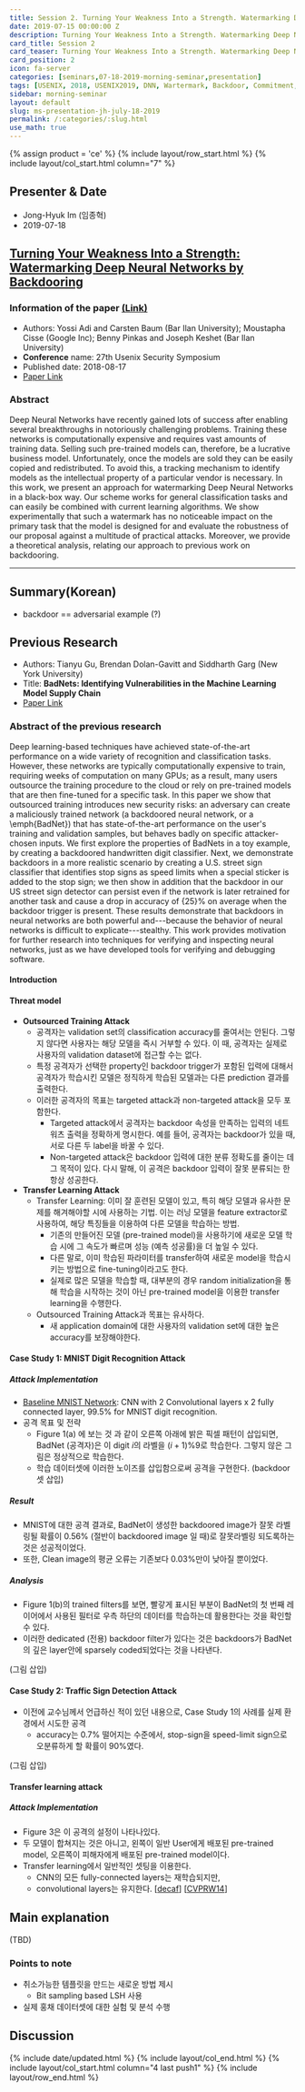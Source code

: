```yaml
---
title: Session 2. Turning Your Weakness Into a Strength. Watermarking Deep Neural Networks by Backdooring
date: 2019-07-15 00:00:00 Z
description: Turning Your Weakness Into a Strength. Watermarking Deep Neural Networks by Backdooring
card_title: Session 2
card_teaser: Turning Your Weakness Into a Strength. Watermarking Deep Neural Networks by Backdooring
card_position: 2
icon: fa-server
categories: [seminars,07-18-2019-morning-seminar,presentation]
tags: [USENIX, 2018, USENIX2019, DNN, Wartermark, Backdoor, Commitment, Authentication]
sidebar: morning-seminar
layout: default
slug: ms-presentation-jh-july-18-2019
permalink: /:categories/:slug.html
use_math: true
---
```

<!-- []: <> "" -->

{% assign product = 'ce' %}
{% include layout/row_start.html %}
{% include layout/col_start.html column="7" %}

## Presenter & Date
+ Jong-Hyuk Im (임종혁)
+ 2019-07-18

## [Turning Your Weakness Into a Strength: Watermarking Deep Neural Networks by Backdooring](https://inhaucs.github.io/seminars/07-18-2019-morning-seminar/presentation/ms-presentation-jh-july-18-2019.html)

### Information of the paper [(Link)](https://www.usenix.org/conference/usenixsecurity18/presentation/adi)

- Authors: Yossi Adi and Carsten Baum (Bar Ilan University); Moustapha Cisse (Google Inc); Benny Pinkas and Joseph Keshet (Bar Ilan University)
- **Conference** name: 27th Usenix Security Symposium
- Published date: 2018-08-17
- [Paper Link](https://www.usenix.org/system/files/conference/usenixsecurity18/sec18-adi.pdf)

### Abstract

Deep Neural Networks have recently gained lots of success after enabling several breakthroughs in notoriously challenging problems. Training these networks is computationally expensive and requires vast amounts of training data. Selling such pre-trained models can, therefore, be a lucrative business model. Unfortunately, once the models are sold they can be easily copied and redistributed. To avoid this, a tracking mechanism to identify models as the intellectual property of a particular vendor is necessary. In this work, we present an approach for watermarking Deep Neural Networks in a black-box way. Our scheme works for general classification tasks and can easily be combined with current learning algorithms. We show experimentally that such a watermark has no noticeable impact on the primary task that the model is designed for and evaluate the robustness of our proposal against a multitude of practical attacks. Moreover, we provide a theoretical analysis, relating our approach to previous work on backdooring.

------

## Summary(Korean)

+ backdoor  == adversarial example (?)


## Previous Research

+ Authors: Tianyu Gu, Brendan Dolan-Gavitt and Siddharth Garg (New York University)
+ Title: **BadNets: Identifying Vulnerabilities in the Machine Learning Model Supply Chain**
+ [Paper Link](https://arxiv.org/abs/1708.06733)

### Abstract of the previous research
Deep learning-based techniques have achieved state-of-the-art performance on a wide variety of recognition and classification tasks. However, these networks are typically computationally expensive to train, requiring weeks of computation on many GPUs; as a result, many users outsource the training procedure to the cloud or rely on pre-trained models that are then fine-tuned for a specific task. In this paper we show that outsourced training introduces new security risks: an adversary can create a maliciously trained network (a backdoored neural network, or a \emph{BadNet}) that has state-of-the-art performance on the user's training and validation samples, but behaves badly on specific attacker-chosen inputs. We first explore the properties of BadNets in a toy example, by creating a backdoored handwritten digit classifier. Next, we demonstrate backdoors in a more realistic scenario by creating a U.S. street sign classifier that identifies stop signs as speed limits when a special sticker is added to the stop sign; we then show in addition that the backdoor in our US street sign detector can persist even if the network is later retrained for another task and cause a drop in accuracy of {25}\% on average when the backdoor trigger is present. These results demonstrate that backdoors in neural networks are both powerful and---because the behavior of neural networks is difficult to explicate---stealthy. This work provides motivation for further research into techniques for verifying and inspecting neural networks, just as we have developed tools for verifying and debugging software.

#### Introduction

#### Threat model
+ **Outsourced Training Attack**
   + 공격자는 validation set의 classification accuracy를 줄여서는 안된다. 그렇지 않다면 사용자는 해당 모델을 즉시 거부할 수 있다. 이 때, 공격자는 실제로 사용자의 validation dataset에 접근할 수는 없다.
   + 특정 공격자가 선택한 property인 backdoor trigger가 포함된 입력에 대해서 공격자가 학습시킨 모델은 정직하게 학습된 모델과는 다른 prediction 결과를 출력한다.
   + 이러한 공격자의 목표는 targeted attack과 non-targeted attack을 모두 포함한다.
     + Targeted attack에서 공격자는 backdoor 속성을 만족하는 입력의 네트워츠 출력을 정확하게 명시한다. 예를 들어, 공격자는 backdoor가 있을 때, 서로 다른 두 label을 바꿀 수 있다.
     + Non-targeted attack은 backdoor 입력에 대한 분류 정확도를 줄이는 데 그 목적이 있다. 다시 말해, 이 공격은 backdoor 입력이 잘못 분류되는 한 항상 성공한다.
+ **Transfer Learning Attack**
  + Transfer Learning: 이미 잘 훈련된 모델이 있고, 특히 해당 모델과 유사한 문제를 해겨해야할 시에 사용하는 기법. 이는 러닝 모델을 feature extractor로 사용하여, 해당 특징들을 이용하여 다른 모델을 학습하는 방법.
    + 기존의 만들어진 모델 (pre-trained model)을 사용하기에 새로운 모델 학습 시에 그 속도가 빠르며 성능 (예측 성공률)을 더 높일 수 있다.
    + 다른 말로, 이미 학습된 파라미터를 transfer하여 새로운 model을 학습시키는 방법으로 fine-tuning이라고도 한다.
    + 실제로 많은 모델을 학습할 때, 대부분의 경우 random initialization을 통해 학습을 시작하는 것이 아닌 pre-trained model을 이용한 transfer learning을 수행한다.
  + Outsourced Training Attack과 목표는 유사하다.
    + 새 application domain에 대한 사용자의 validation set에 대한 높은 accuracy를 보장해야한다.

#### Case Study 1: MNIST Digit Recognition Attack

##### Attack Implementation

+ [Baseline MNIST Network](https://arxiv.org/abs/1609.01000): CNN with 2 Convolutional layers x 2 fully connected layer, 99.5% for MNIST digit recognition.
+ 공격 목표 및 전략
  + Figure 1(a) 에 보는 것 과 같이 오른쪽 아래에 밝은 픽셀 패턴이 삽입되면, BadNet (공격자)은 이 digit $i$의 라벨을 $(i+1)\%9$로 학습한다. 그렇지 않은 그림은 정상적으로 학습한다.
  + 학습 데이터셋에 이러한 노이즈를 삽입함으로써 공격을 구현한다.  (backdoor 셋 삽입)

##### Result

+ MNIST에 대한 공격 결과로, BadNet이 생성한 backdoored image가 잘못 라벨링될 확률이 0.56% (절반이 backdoored image 일 때)로 잘못라벨링 되도록하는 것은 성공적이었다.
+ 또한, Clean image의 평균 오류는 기존보다 0.03%만이 낮아질 뿐이었다.

##### Analysis

+ Figure 1(b)의 trained filters를 보면, 빨갛게 표시된 부분이 BadNet의 첫 번째 레이어에서 사용된 필터로 우측 하단의 데이터를 학습하는데 활용한다는 것을 확인할 수 있다.
+ 이러한 dedicated (전용) backdoor filter가 있다는 것은 backdoors가 BadNet의 깊은 layer안에 sparsely coded되었다는 것을 나타낸다. 

(그림 삽입)

#### Case Study 2:  Traffic Sign Detection Attack

+ 이전에 교수님께서 언급하신 적이 있던 내용으로, Case Study 1의 사례를 실제 환경에서 시도한 공격
  + accuracy는 0.7% 떨어지는 수준에서, stop-sign을 speed-limit sign으로 오분류하게 할 확률이 90%였다.

(그림 삽입)

#### Transfer learning attack

##### Attack Implementation

+ Figure 3은 이 공격의 설정이 나타나있다.
+ 두 모델이 합쳐지는 것은 아니고, 왼쪽이 일반 User에게 배포된 pre-trained model, 오른쪽이 피해자에게 배포된 pre-trained model이다.
+ Transfer learning에서 일반적인 셋팅을 이용한다.
  + CNN의 모든 fully-connected layers는 재학습되지만,
  + convolutional layers는 유지한다. [[decaf]] [[CVPRW14]]



[CVPRW14]: <http://openaccess.thecvf.com/content_cvpr_workshops_2014/W15/papers/Razavian_CNN_Features_Off-the-Shelf_2014_CVPR_paper.pdf> "Cnn features off-the-shelf: An astounding baseline for recognition"
[decaf]: <https://arxiv.org/abs/1310.1531> "“Decaf: A deep convolutional activation feature for generic visual recognition"




## Main explanation

(TBD)

### Points to note
+ 취소가능한 템플릿을 만드는 새로운 방법 제시
  + Bit sampling based LSH 사용
+ 실제 홍채 데이터셋에 대한 실험 및 분석 수행



## Discussion

{% include date/updated.html %}
{% include layout/col_end.html %}
{% include layout/col_start.html column="4 last push1" %}
{% include layout/row_end.html %}